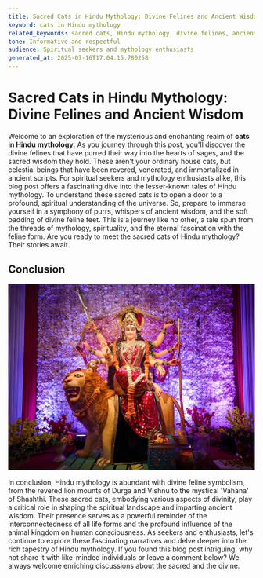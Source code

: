 ```yaml
---
title: Sacred Cats in Hindu Mythology: Divine Felines and Ancient Wisdom
keyword: cats in Hindu mythology
related_keywords: sacred cats, Hindu mythology, divine felines, ancient wisdom, spiritual cats, mythology cats, Hindu gods cats, sacred animals, feline deities, Indian mythology
tone: Informative and respectful
audience: Spiritual seekers and mythology enthusiasts
generated_at: 2025-07-16T17:04:15.780258
---
```


# Sacred Cats in Hindu Mythology: Divine Felines and Ancient Wisdom

Welcome to an exploration of the mysterious and enchanting realm of **cats in Hindu mythology**. As you journey through this post, you'll discover the divine felines that have purred their way into the hearts of sages, and the sacred wisdom they hold. These aren't your ordinary house cats, but celestial beings that have been revered, venerated, and immortalized in ancient scripts. For spiritual seekers and mythology enthusiasts alike, this blog post offers a fascinating dive into the lesser-known tales of Hindu mythology. To understand these sacred cats is to open a door to a profound, spiritual understanding of the universe. So, prepare to immerse yourself in a symphony of purrs, whispers of ancient wisdom, and the soft padding of divine feline feet. This is a journey like no other, a tale spun from the threads of mythology, spirituality, and the eternal fascination with the feline form. Are you ready to meet the sacred cats of Hindu mythology? Their stories await.

## Conclusion

![](images/Sacred-Cats-in-Hindu-Mythology-Divine-Felines-and-Ancient-Wisdom-2.jpg)


In conclusion, Hindu mythology is abundant with divine feline symbolism, from the revered lion mounts of Durga and Vishnu to the mystical 'Vahana' of Shashthi. These sacred cats, embodying various aspects of divinity, play a critical role in shaping the spiritual landscape and imparting ancient wisdom. Their presence serves as a powerful reminder of the interconnectedness of all life forms and the profound influence of the animal kingdom on human consciousness. As seekers and enthusiasts, let's continue to explore these fascinating narratives and delve deeper into the rich tapestry of Hindu mythology. If you found this blog post intriguing, why not share it with like-minded individuals or leave a comment below? We always welcome enriching discussions about the sacred and the divine.

